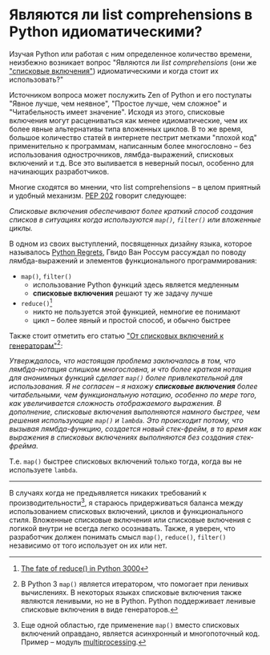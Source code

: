 # Являются ли list comprehensions в Python идиоматическими?

Изучая Python или работая с ним определенное количество времени, неизбежно возникает вопрос
"Являются ли _list comprehensions_ (они же ["списковые включения"](https://ru.wikipedia.org/wiki/%D0%A1%D0%BF%D0%B8%D1%81%D0%BA%D0%BE%D0%B2%D0%BE%D0%B5_%D0%B2%D0%BA%D0%BB%D1%8E%D1%87%D0%B5%D0%BD%D0%B8%D0%B5)) идиоматическими
и когда стоит их использовать?"

Источником вопроса может послужить Zen of Python и его постулаты "Явное лучше, чем неявное",
"Простое лучше, чем сложное" и "Читабельность имеет значение". Исходя из этого, списковые включения
могут расцениваться как менее идиоматические, чем их более явные альтернативы типа вложенных циклов.
В то же время, большое количество статей в интернете пестрит метками "плохой код" применительно к
программам, написанным более многословно – без использования однострочников, лямбда-выражений,
списковых включений и т.д. Все это выливается в неверный посыл, особенно для начинающих разработчиков.

<!--more-->

Многие сходятся во мнении, что list comprehensions – в целом приятный и удобный механизм.
[PEP 202](http://www.python.org/dev/peps/pep-0202/) говорит следующее:

_Списковые включения обеспечивают более краткий способ создания списков в ситуациях когда
используются `map()`, `filter()` или вложенные циклы._

В одном из своих выступлений, посвященных дизайну языка, которое называлось
[Python Regrets](https://legacy.python.org/doc/essays/ppt/regrets/PythonRegrets.ppt),
Гвидо Ван Россум рассуждал по поводу лямбда-выражений и элементов функционального программирования:

* `map()`, `filter()`
  * использование Python функций здесь является медленным
  * **списковые включения** решают ту же задачу лучше
* `reduce()`[^1]
  * никто не пользуется этой функцией, немногие ее понимают
  * цикл – более явный и простой способ, и обычно быстрее

Также стоит отметить его статью ["От списковых включений к генераторам"](http://python-history.blogspot.com/2010/06/from-list-comprehensions-to-generator.html)[^2]:

_Утверждалось, что настоящая проблема заключалась в том, что лямбда-нотация слишком многословна, и
что более краткая нотация для анонимных функций сделает `map()` более привлекательной для использования.
Я не согласен – я нахожу **списковые включения** более читабельными, чем функциональную нотацию,
особенно по мере того, как увеличивается сложность отображаемого выражения. В дополнение,
списковые включения выполняются намного быстрее, чем решения использующие `map()` и `lambda`.
Это происходит потому, что вызывая лямбда-функцию, создается новый стек-фрейм, в то время как выражения
в списковых включениях выполняются без создания стек-фрейма._

Т.е. `map()` быстрее списковых включений только тогда, когда вы не используете `lambda`.

---

В случаях когда не предъявляется никаких требований к производительности[^3], я стараюсь
придерживаться баланса между использованием списковых включений, циклов и функционального стиля.
Вложенные списковые включения или списковые включения с логикой внутри не всегда легко осознавать.
Также, я уверен, что разработчик должен понимать смысл `map()`, `reduce()`, `filter()` независимо от
того использует он их или нет.

[^1]: [The fate of reduce() in Python 3000](https://www.artima.com/weblogs/viewpost.jsp?thread=98196)
[^2]: В Python 3 `map()` является итератором, что помогает при ленивых вычислениях.
      В некоторых языках списковые включения также являются ленивыми, но не в Python.
      Python поддерживает ленивые списковые включения в виде генераторов.
[^3]: Еще одной областью, где применение `map()` вместо списковых включений оправдано,
      является асинхронный и многопоточный код.
      Пример – модуль [multiprocessing](https://docs.python.org/3/library/multiprocessing.html).
